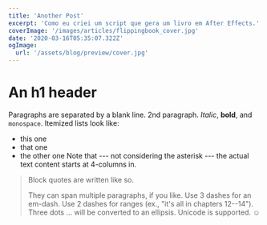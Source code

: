 ```yaml
---
title: 'Another Post'
excerpt: 'Como eu criei um script que gera um livro em After Effects.'
coverImage: '/images/articles/flippingbook_cover.jpg'
date: '2020-03-16T05:35:07.322Z'
ogImage:
  url: '/assets/blog/preview/cover.jpg'
---
```

An h1 header
============
Paragraphs are separated by a blank line.
2nd paragraph. *Italic*, **bold**, and `monospace`. Itemized lists look like:
* this one
* that one
* the other one
Note that --- not considering the asterisk --- the actual text content starts at 4-columns in.
> Block quotes are
> written like so.
>
> They can span multiple paragraphs,
> if you like.
Use 3 dashes for an em-dash. Use 2 dashes for ranges (ex., "it's all in chapters 12--14"). Three dots ... will be converted to an ellipsis.
Unicode is supported. ☺